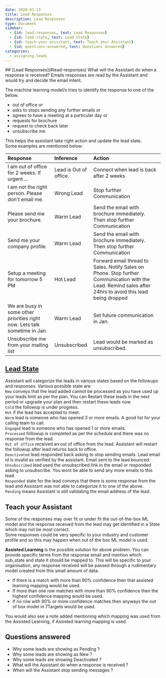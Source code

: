 ```yaml
---
date: 2020-01-13
title: Lead Responses
description: Lead Responses
type: Document
sidebar:
  - {id: lead-responses, text: Lead Responses}
  - {id: lead-state, text: Lead State}
  - {id: teach-your-assistant, text: Teach your Assistant}
  - {id: questions-answered, text: Questions answered}
categories:
  - assigning-leads
---
```


<a name="lead-responses"/>
## [Lead Responses](#lead-responses)
What will the Assistant do when a response is received?  
Emails responses are read by the Assistant and would try and decide the email intent.  

The machine learning model/s tries to identify the response to one of the below. 
- out of office or 
- asks to stops sending any further emails or 
- agrees to have a meeting at a particular day or
- requests for brochure  
- request to check back later
- unsubscribe me
 
This helps the assistant take right action and update the lead state.  
Some examples are mentioned below:

| Response | Inference | Action | 
|:-------|:--------|:--------|
| I am out of office for 2 weeks. If urgent ...  | Lead is Out of office.  | Connect when lead is back after 2 weeks  |
| I am not the right person. Please don't email me. | Wrong Lead | Stop further Communication |
| Please send me your brochure. | Warm Lead| Send the email with brochure immediately. Then stop further Communication |
| Send me your company profile. | Warm Lead| Send the email with brochure immediately. Then stop further Communication |
| Setup a meeting for tomorrow 5 PM | Hot Lead | Forward email thread to Sales. Notify Sales on Phone. Stop further Communication with the Lead. Remind sales after 24hrs to avoid this lead being dropped |
| We are busy in some other priorities right now. Lets talk sometime in Jan. | Warm Lead | Set future communication in Jan. |
| Unsubscribe me from your mailing list | Unsubscribed | Lead would be marked as unsubscribed. |

## [Lead State](#lead-state)
Assistant will categorize the leads in various states based on the followups and responses. Various possible state are:   
`New` conveys that the lead added cannot be processed as you have used up your leads limit as per the plan. You can Restart these leads in the next period or upgrade your plan and then restart these leads now.  
`Cold` the followup is under progress.   
`Hot` if the lead has accepted to meet.   
`Warm` lead is someone who has opened 3 or more emails. A good list for your calling team to call.  
`Engaged` lead is someone who has opened 1 or more emails.  
`Processed` followup is completed as per the schedule and there was no response from the lead.    
`Out of office` received an out of office from the lead. Assistant will restart the followup after lead returns back to office.  
`Deactivated` lead responded back asking to stop sending emails. Lead email id is invalid as verified by the assistant. Email sent to the lead bounced. 
`Unsubscribed` lead used the unsubscribed link in the email or responded asking to unsubscribe. You wont be able to send any more emails to this lead.  
`Responded` state for the lead conveys that there is some response from the lead and Assistant was not able to categorize it to one of the above.  
`Pending` means Assistant is still validating the email address of the lead.  

## Teach your Assistant
Some of the responses may over fit or under fit the out-of-the-box ML model and the response received from the lead may get identified in a State which may not be most correct.  
Some responses could be very specific to your industry and customer profile and so this may happen when out of the box ML model is used. 
  
**Assisted Learning** is the possible solution for above problem. You can provide specific terms from the response email and mention which sub_state and state it should be mapped to. This will be specific to your organisation, any response received will be passed through a rudimentary model created from this small amount of data.  
* If there is a match with more than 90% confidence then that assisted learning mapping would be used. 
* If more than one row matches with more than 90% confidence then the highest confidence mapping would be used.
* If no row with 90% or more confidence matches then anyways the out of box model in 7Targets would be used.

You would also see a note added mentioning which mapping was used from the Assisted Learning, if Assisted learning mapping is used.

## Questions answered
- Why some leads are showing as Pending ?
- Why some leads are showing as New ?
- Why some leads are showing Deactivated ?
- What will the Assistant do when a response is received ? 
- When will the Assistant stop sending messages ? 
